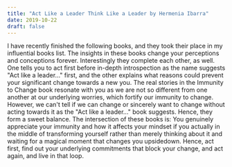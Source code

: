 ```yaml
---
title: "Act Like a Leader Think Like a Leader by Hermenia Ibarra"
date: 2019-10-22
draft: false
---
```


I have recently finished the following books, and they took their place in my influential books list. The insights in these books change your perceptions and conceptions forever. Interestingly they complete each other, as well. One tells you to act first before in-depth introspection as the name suggests "Act like a leader..." first, and the other explains what reasons could prevent your significant change towards a new you. The real stories in the Immunity to Change book resonate with you as we are not so different from one another at our underlying worries, which fortify our immunity to change. However, we can't tell if we can change or sincerely want to change without acting towards it as the "Act like a leader..." book suggests. Hence, they form a sweet balance. The intersection of these books is: You genuinely appreciate your immunity and how it affects your mindset if you actually in the middle of transforming yourself rather than merely thinking about it and waiting for a magical moment that changes you upsidedown. Hence, act first, find out your underlying commitments that block your change, and act again, and live in that loop.